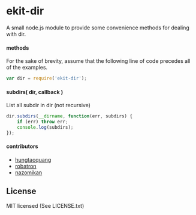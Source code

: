 # ekit-dir
A small node.js module to provide some convenience methods for dealing with dir.

#### methods
For the sake of brevity, assume that the following line of code precedes all of the examples.

```javascript
var dir = require('ekit-dir');
```

#### subdirs( dir, callback )
List all subdir in dir (not recursive)

```javascript
dir.subdirs(__dirname, function(err, subdirs) {
    if (err) throw err;
    console.log(subdirs);
});
```

#### contributors
- [hungtaoquang](https://github.com/hungtaoquang)
- [robatron](https://github.com/robatron)
- [nazomikan](https://github.com/nazomikan)

## License
MIT licensed (See LICENSE.txt)
